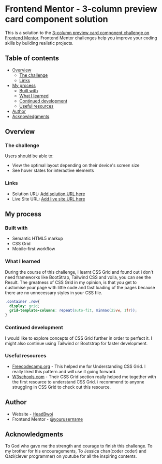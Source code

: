 # Frontend Mentor - 3-column preview card component solution

This is a solution to the [3-column preview card component challenge on Frontend Mentor](https://www.frontendmentor.io/challenges/3column-preview-card-component-pH92eAR2-). Frontend Mentor challenges help you improve your coding skills by building realistic projects.

## Table of contents

- [Overview](#overview)
  - [The challenge](#the-challenge)
  - [Links](#links)
- [My process](#my-process)
  - [Built with](#built-with)
  - [What I learned](#what-i-learned)
  - [Continued development](#continued-development)
  - [Useful resources](#useful-resources)
- [Author](#author)
- [Acknowledgments](#acknowledgments)

## Overview

### The challenge

Users should be able to:

- View the optimal layout depending on their device's screen size
- See hover states for interactive elements


### Links

- Solution URL: [Add solution URL here](https://headbwoi.github.io/3-column-preview)
- Live Site URL: [Add live site URL here](https://headbwoi.github.io/3-column-preview/)

## My process

### Built with

- Semantic HTML5 markup
- CSS Grid
- Mobile-first workflow

### What I learned

During the course of this challenge, I learnt CSS Grid and found out i don't need frameworks like BootStrap, Tailwind CSS and voila, you can see the Result. The greatness of CSS Grid in my opinion, is that you get to customise your page with little code and fast loading of the pages because there are no unnecessary styles in your CSS file.


```css
.container .row{
  display: grid;
  grid-template-columns: repeat(auto-fit, minmax(25vw, 1fr));
}
```

### Continued development

I would like to explore concepts of CSS Grid further in order to perfect it.
I might also continue using Tailwind or Bootstrap for faster development.
### Useful resources

- [Freecodecamp.org](https://www.freecodecamp.org) - This helped me for Understanding CSS Grid. I really liked this pattern and will use it going forward.
- [W3schools.com](https://www.w3schools.com) - Their CSS Grid section really helped me together with the first resource to understand CSS Grid. i recommend to anyone struggling in CSS Grid to check out this resource.

## Author

- Website - [HeadBwoi]()
- Frontend Mentor - [@yourusername](https://www.frontendmentor.io/profile/yourusername)

## Acknowledgments

To God who gave me the strength and courage to finish this challenge.
To my brother for his encouragements, To Jessica chan(coder coder) and Qazi(clever programmer) on youtube for all the inspiring contents.

